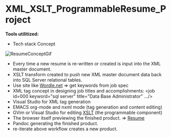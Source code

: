 # XML_XSLT_ProgrammableResume_Project

<!--<img src="https://github.com/RayNieva/XML_XSLT_ProgrammableResume_Project/blob/master/ezgif.com-gif-maker.gif" alt="Where is image">-->

**Tools utilitized:**
* Tech stack Concept

![ResumeConceptGif](https://github.com/RayNieva/XML_XSLT_ProgrammableResume_Project/blob/master/14wz9e.gif)

* Every time a new resume is re-written or created is input into the XML master document.
* XSLT transform created to push new XML master document data back into SQL Server relational tables.
* Use site like [Wordle.net](http://www.wordle.net/) => get keywords from job spec
* XML tag concept in designing job titles and accomplishments: \<job id=000 keyword="sql server" title="Data Base Administrator" ...\/\> 
* Visual Studio for XML tag generation
* EMACS org-mode and nxml mode (tag generation and content editing)
* GVim or Visual Studio for editing [XSLT](https://github.com/RayNieva/OrgWindowsDesktop/blob/master/ITGeneralistWithJavaScript.xslt) (the programmable component)
* The browser itself previewing the finished product. => [Resume](http://burrito.rgnterprises.net)
* Pandoc generating the finished product.
* re-iterate above workflow creates a new product.
